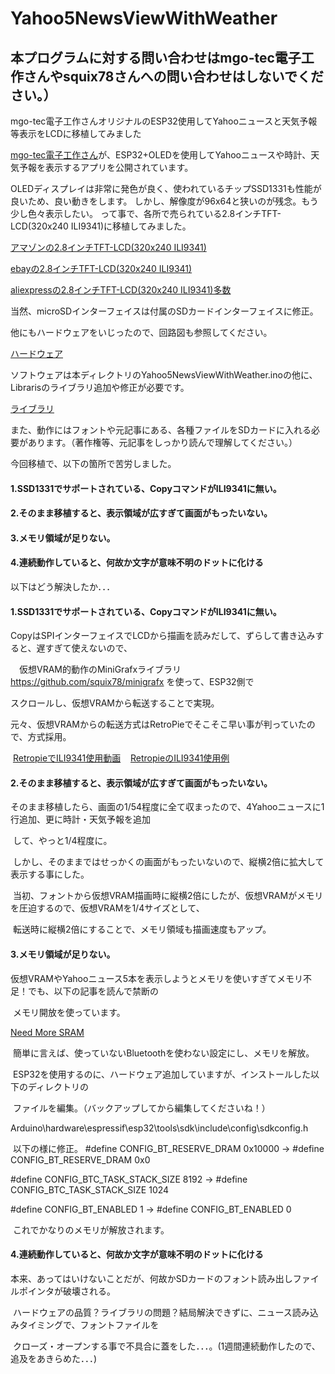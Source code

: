 # Yahoo5NewsViewWithWeather
## 本プログラムに対する問い合わせはmgo-tec電子工作さんやsquix78さんへの問い合わせはしないでください。）
mgo-tec電子工作さんオリジナルのESP32使用してYahooニュースと天気予報等表示をLCDに移植してみました

[mgo-tec電子工作さん](https://www.mgo-tec.com/)が、ESP32+OLEDを使用してYahooニュースや時計、天気予報を表示するアプリを公開されています。


OLEDディスプレイは非常に発色が良く、使われているチップSSD1331も性能が良いため、良い動きをします。
しかし、解像度が96x64と狭いのが残念。もう少し色々表示したい。
って事で、各所で売られている2.8インチTFT-LCD(320x240 ILI9341)に移植してみました。

[アマゾンの2.8インチTFT-LCD(320x240 ILI9341)](https://www.amazon.co.jp/HiLetgo-LCD%E3%83%87%E3%82%A3%E3%82%B9%E3%83%97%E3%83%AC%E3%82%A4-%E3%82%BF%E3%83%83%E3%83%81%E3%83%91%E3%83%8D%E3%83%AB-SPI%E3%82%B7%E3%83%AA%E3%82%A2%E3%83%AB240-ILI9341/dp/B072N551V3/ref=pd_cp_147_2?_encoding=UTF8&psc=1&refRID=9329M39ZZB2KK5D7VNP4)

[ebayの2.8インチTFT-LCD(320x240 ILI9341)](https://www.ebay.com/i/201950756171?rt=nc)

[aliexpressの2.8インチTFT-LCD(320x240 ILI9341)多数](https://www.aliexpress.com/item/Consumer-Electronics-Shop-Free-shipping-240x320-2-8-SPI-TFT-LCD-Touch-Panel-Serial-Port-Module/32601714462.html)


当然、microSDインターフェイスは付属のSDカードインターフェイスに修正。

他にもハードウェアをいじったので、回路図も参照してください。

[ハードウェア]()

ソフトウェアは本ディレクトリのYahoo5NewsViewWithWeather.inoの他に、Librarisのライブラリ追加や修正が必要です。

[ライブラリ]()

また、動作にはフォントや元記事にある、各種ファイルをSDカードに入れる必要があります。（著作権等、元記事をしっかり読んで理解してください。）



今回移植で、以下の箇所で苦労しました。

#### 1.SSD1331でサポートされている、CopyコマンドがILI9341に無い。

#### 2.そのまま移植すると、表示領域が広すぎて画面がもったいない。

#### 3.メモリ領域が足りない。

#### 4.連続動作していると、何故か文字が意味不明のドットに化ける

以下はどう解決したか．．．


#### 1.SSD1331でサポートされている、CopyコマンドがILI9341に無い。

  CopyはSPIインターフェイスでLCDから描画を読みだして、ずらして書き込みすると、遅すぎて使えないので、

　仮想VRAM的動作のMiniGrafxライブラリ https://github.com/squix78/minigrafx を使って、ESP32側で
 
  スクロールし、仮想VRAMから転送することで実現。
  
  元々、仮想VRAMからの転送方式はRetroPieでそこそこ早い事が判っていたので、方式採用。
  
  [RetropieでILI9341使用動画](https://www.youtube.com/watch?v=nE0DtXGXHAw)
  
  [RetropieのILI9341使用例](http://www.sudomod.com/forum/viewtopic.php?t=2312)


#### 2.そのまま移植すると、表示領域が広すぎて画面がもったいない。

  そのまま移植したら、画面の1/54程度に全て収まったので、4Yahooニュースに1行追加、更に時計・天気予報を追加

  して、やっと1/4程度に。
  
  しかし、そのままではせっかくの画面がもったいないので、縦横2倍に拡大して表示する事にした。
  
  当初、フォントから仮想VRAM描画時に縦横2倍にしたが、仮想VRAMがメモリを圧迫するので、仮想VRAMを1/4サイズとして、
  
  転送時に縦横2倍にすることで、メモリ領域も描画速度もアップ。


#### 3.メモリ領域が足りない。

  仮想VRAMやYahooニュース5本を表示しようとメモリを使いすぎてメモリ不足！でも、以下の記事を読んで禁断の
  
  メモリ開放を使っています。
  
  [Need More SRAM](https://www.esp32.com/viewtopic.php?t=1482)
  
  簡単に言えば、使っていないBluetoothを使わない設定にし、メモリを解放。
  
  ESP32を使用するのに、ハードウェア追加していますが、インストールした以下のディレクトリの
  
  ファイルを編集。（バックアップしてから編集してくださいね！）
  
  Arduino\hardware\espressif\esp32\tools\sdk\include\config\sdkconfig.h
  
  以下の様に修正。
  #define CONFIG_BT_RESERVE_DRAM 0x10000  ->  #define CONFIG_BT_RESERVE_DRAM 0x0
  
  #define CONFIG_BTC_TASK_STACK_SIZE 8192  ->  #define CONFIG_BTC_TASK_STACK_SIZE 1024
  
  #define CONFIG_BT_ENABLED 1  ->  #define CONFIG_BT_ENABLED 0
  
  これでかなりのメモリが解放されます。


#### 4.連続動作していると、何故か文字が意味不明のドットに化ける

  本来、あってはいけないことだが、何故かSDカードのフォント読み出しファイルポインタが破壊される。

  ハードウェアの品質？ライブラリの問題？結局解決できずに、ニュース読み込みタイミングで、フォントファイルを
  
  クローズ・オープンする事で不具合に蓋をした．．．。(1週間連続動作したので、追及をあきらめた．．．)

